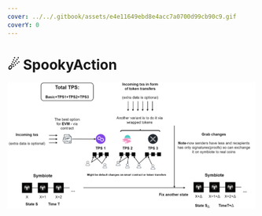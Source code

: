 ```yaml
---
cover: ../../.gitbook/assets/e4e11649ebd8e4acc7a0700d99cb90c9.gif
coverY: 0
---
```


# ☄ SpookyAction

![](../../.gitbook/assets/SpookyAction.png)
